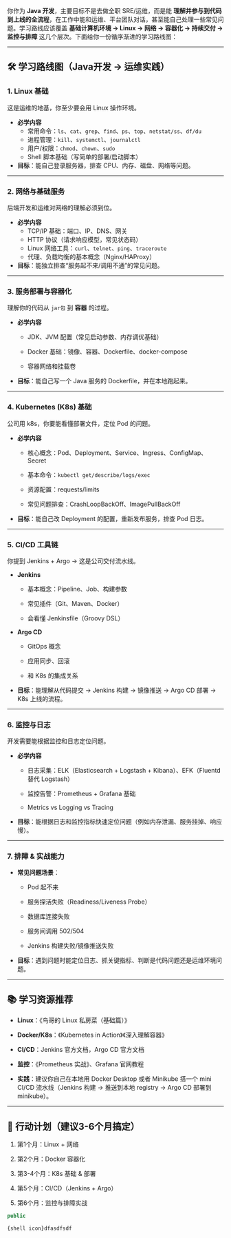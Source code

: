 你作为 **Java 开发**，主要目标不是去做全职 SRE/运维，而是能 **理解并参与到代码到上线的全流程**，在工作中能和运维、平台团队对话，甚至能自己处理一些常见问题。学习路线应该覆盖 **基础计算机环境 → Linux → 网络 → 容器化 → 持续交付 → 监控与排障** 这几个层次。下面给你一份循序渐进的学习路线图：

---

## 🛠 学习路线图（Java开发 → 运维实践）

### 1. **Linux 基础**
这是运维的地基，你至少要会用 Linux 操作环境。
- **必学内容**
    - 常用命令：`ls`、`cat`、`grep`、`find`、`ps`、`top`、`netstat/ss`、`df/du`
    - 进程管理：`kill`、`systemctl`、`journalctl`        
    - 用户/权限：`chmod`、`chown`、`sudo`
    - Shell 脚本基础（写简单的部署/启动脚本）
- **目标**：能自己登录服务器，排查 CPU、内存、磁盘、网络等问题。
---
### 2. **网络与基础服务**
后端开发和运维对网络的理解必须到位。
- **必学内容**
    - TCP/IP 基础：端口、IP、DNS、网关
    - HTTP 协议（请求响应模型，常见状态码）
    - Linux 网络工具：`curl`、`telnet`、`ping`、`traceroute`
    - 代理、负载均衡的基本概念（Nginx/HAProxy）
- **目标**：能独立排查“服务起不来/调用不通”的常见问题。

---

### 3. **服务部署与容器化**

理解你的代码从 `jar包` 到 **容器** 的过程。

- **必学内容**
    
    - JDK、JVM 配置（常见启动参数、内存调优基础）
        
    - Docker 基础：镜像、容器、Dockerfile、docker-compose
        
    - 容器网络和挂载卷
        
- **目标**：能自己写一个 Java 服务的 Dockerfile，并在本地跑起来。
    

---

### 4. **Kubernetes (K8s) 基础**

公司用 k8s，你要能看懂部署文件，定位 Pod 的问题。

- **必学内容**
    
    - 核心概念：Pod、Deployment、Service、Ingress、ConfigMap、Secret
        
    - 基本命令：`kubectl get/describe/logs/exec`
        
    - 资源配置：requests/limits
        
    - 常见问题排查：CrashLoopBackOff、ImagePullBackOff
        
- **目标**：能自己改 Deployment 的配置，重新发布服务，排查 Pod 日志。
    

---

### 5. **CI/CD 工具链**

你提到 Jenkins + Argo → 这是公司交付流水线。

- **Jenkins**
    
    - 基本概念：Pipeline、Job、构建参数
        
    - 常见插件（Git、Maven、Docker）
        
    - 会看懂 Jenkinsfile（Groovy DSL）
        
- **Argo CD**
    
    - GitOps 概念
        
    - 应用同步、回滚
        
    - 和 K8s 的集成关系
        
- **目标**：能理解从代码提交 → Jenkins 构建 → 镜像推送 → Argo CD 部署 → K8s 上线的流程。
    

---

### 6. **监控与日志**

开发需要能根据监控和日志定位问题。

- **必学内容**
    
    - 日志采集：ELK（Elasticsearch + Logstash + Kibana）、EFK（Fluentd 替代 Logstash）
        
    - 监控告警：Prometheus + Grafana 基础
        
    - Metrics vs Logging vs Tracing
        
- **目标**：能根据日志和监控指标快速定位问题（例如内存泄漏、服务挂掉、响应慢）。
    

---

### 7. **排障 & 实战能力**

- **常见问题场景**：
    
    - Pod 起不来
        
    - 服务探活失败（Readiness/Liveness Probe）
        
    - 数据库连接失败
        
    - 服务间调用 502/504
        
    - Jenkins 构建失败/镜像推送失败
        
- **目标**：遇到问题时能定位日志、抓关键指标、判断是代码问题还是运维环境问题。
    

---

## 📚 学习资源推荐

- **Linux**：《鸟哥的 Linux 私房菜（基础篇）》
    
- **Docker/K8s**：《Kubernetes in Action》《深入理解容器》
    
- **CI/CD**：Jenkins 官方文档，Argo CD 官方文档
    
- **监控**：《Prometheus 实战》、Grafana 官网教程
    
- **实践**：建议你自己在本地用 Docker Desktop 或者 Minikube 搭一个 mini CI/CD 流水线（Jenkins 构建 → 推送到本地 registry → Argo CD 部署到 minikube）。
    

---

## 🚀 行动计划（建议3-6个月搞定）

1. 第1个月：Linux + 网络
    
2. 第2个月：Docker 容器化
    
3. 第3-4个月：K8s 基础 & 部署
    
4. 第5个月：CI/CD（Jenkins + Argo）
    
5. 第6个月：监控与排障实战

```java
public 
```


`{shell icon}dfasdfsdf`
```java
```

